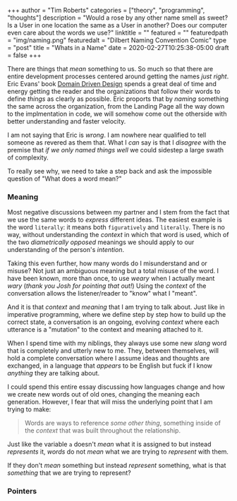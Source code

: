 +++
author = "Tim Roberts"
categories = ["theory", "programming", "thoughts"]
description = "Would a rose by any other name smell as sweet? Is a User in one location the same as a User in another? Does our computer even care about the words we use?"
linktitle = ""
featured = ""
featuredpath = "img/naming.png"
featuredalt = "Dilbert Naming Convention Comic"
type = "post"
title = "Whats in a Name"
date = 2020-02-27T10:25:38-05:00
draft = false
+++

There are things that _mean_ something to us. So much so that there are entire development processes
centered around getting the names _just right_. Eric Evans' book
[Domain Driven Design](https://www.amazon.com/Domain-Driven-Design-Tackling-Complexity-Software-ebook/dp/B00794TAUG)
spends a great deal of time and energy getting the reader and the organizations that follow their words to define
_things_ as clearly as possible. Eric proports that by _naming_ something the same across the organization, from
the Landing Page all the way down to the implmentation in code, we will somehow come out the otherside with better
understanding and faster velocity.

I am not saying that Eric is _wrong_. I am nowhere near qualified to tell someone as revered as them that. What I
_can_ say is that I _disagree_ with the premise that _if we only named things well_ we could sidestep a large
swath of complexity. 

To really see why, we need to take a step back and ask the impossible question of "What does a word mean?"

### Meaning

Most negative discussions between my partner and I stem from the fact that we use the same words to _express_
different ideas. The easiest example is the word `literally`: it means both `figuratively` and `literally`.
There is no way, without understanding the _context_ in which that word is used, which of the two
_diametrically opposed_ meanings we should apply to our understanding of the person's _intention_.

Taking this even further, how many words do I misunderstand and or misuse? Not just an ambiguous meaning but 
a total misuse of the word. I have been known, more than once, to use _weary_ when I actually meant _wary_ (_thank you 
Josh for pointing that out!_) Using the _context_ of the conversation allows the listener/reader to "know" what I 
"meant".

And it is that _context_ and _meaning_ that I am trying to talk about. Just like in imperative programming,
where we define step by step how to build up the correct state, a conversation is an ongoing, evolving
_context_ where each utterance is a "mutation" to the context and meaning attached to it.

When I spend time with my niblings, they always use some new _slang_ word that is completely and utterly
new to me. They, between themselves, will hold a complete conversation where I assume ideas and thoughts are
exchanged, in a language that _appears_ to be English but fuck if I know _anything_ they are talking about.

I could spend this entire essay discussing how languages change and how we create new words out of old ones,
changing the meaning each generation. However, I fear that will miss the underlying point that I am trying to
make:

> Words are ways to reference _some other thing_, something inside of the _context_ that was built throughout
> the relationship.

Just like the variable `a` doesn't _mean_ what it is assigned to but instead _represents_ it, _words_ do not
_mean_ what we are trying to _represent_ with them.

If they don't _mean_ something but instead _represent_ something, what is that _something_ that we are trying
to represent? 

### Pointers

